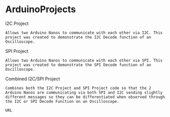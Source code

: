 # ArduinoProjects

I2C Project

    Allows two Arduino Nanos to communicate with each other via I2C. This project was created to demonstrate the I2C Decode function of an Oscilloscope.

SPI Project

    Allows two Arduino Nanos to communicate with each other via SPI. This project was created to demonstrate the SPI Decode function of an Oscilloscope.

Combined I2C/SPI Project

    Combines both the I2C Project and SPI Project code so that the 2 Arduino Nanos are communicating via both SPI and I2C sending slightly different messages so they can be differentiated when observed through the I2C or SPI Decode Function on an Oscilloscope.

    URL
